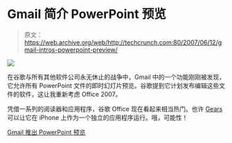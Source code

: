 # Gmail 简介 PowerPoint 预览

> 原文：<https://web.archive.org/web/http://techcrunch.com:80/2007/06/12/gmail-intros-powerpoint-preview/>

![](img/a2919dbd0dac4c400d613781c8e56378.png)

在谷歌与所有其他软件公司永无休止的战争中，Gmail 中的一个功能刚刚被发现，它允许所有 PowerPoint 文件的即时幻灯片预览。谷歌提到它计划发布编辑这些文件的软件，这让我重新考虑 Office 2007。

凭借一系列的阅读器和应用程序，谷歌 Office 现在看起来相当热门。也许 [Gears](https://web.archive.org/web/20151231195451/http://crunchgear.com/2007/05/30/google-gears-discovered/) 可以让它在 iPhone 上作为一个独立的应用程序运行。哦，可能性！

[Gmail 推出 PowerPoint 预览](https://web.archive.org/web/20151231195451/http://blog.outer-court.com/archive/2007-06-12-n44.html)